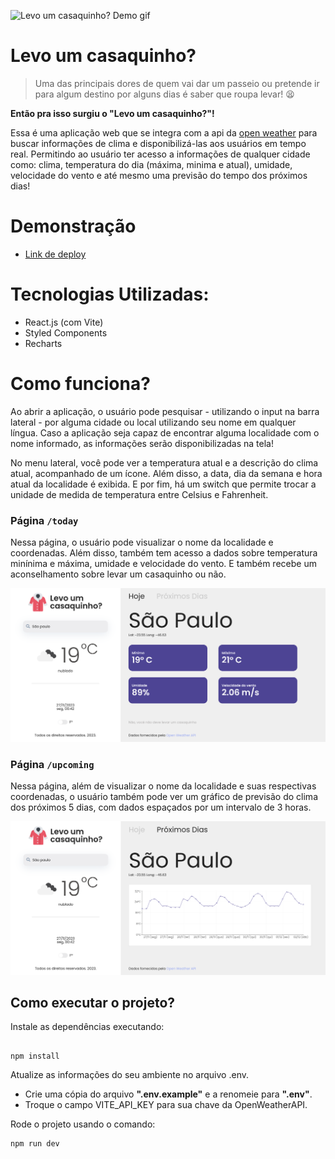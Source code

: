 ![Levo um casaquinho? Demo gif](https://github.com/PPAKruNN/levo-um-casaquinho/blob/main/img/demo.gif?raw=true 'Levo um casaquinho? Demo gif')

# Levo um casaquinho?

> Uma das principais dores de quem vai dar um passeio ou pretende ir para algum destino por alguns dias é saber que roupa levar! 😫

**Então pra isso surgiu o "Levo um casaquinho?"!**

Essa é uma aplicação web que se integra com a api da [open weather](https://openweathermap.org) para buscar informações de clima e disponibilizá-las aos usuários em tempo real. Permitindo ao usuário ter acesso a informações de qualquer cidade como: clima, temperatura do dia (máxima, minima e atual), umidade, velocidade do vento e até mesmo uma previsão do tempo dos próximos dias!

# Demonstração

-   [Link de deploy](https://levo-um-casaquinho-eight.vercel.app/)

# Tecnologias Utilizadas:

-   React.js (com Vite)
-   Styled Components
-   Recharts

# Como funciona?

Ao abrir a aplicação, o usuário pode pesquisar - utilizando o input na barra lateral - por alguma cidade ou local utilizando seu nome em qualquer língua. Caso a aplicação seja capaz de encontrar alguma localidade com o nome informado, as informações serão disponibilizadas na tela!

No menu lateral, você pode ver a temperatura atual e a descrição do clima atual, acompanhado de um ícone.
Além disso, a data, dia da semana e hora atual da localidade é exibida.
E por fim, há um switch que permite trocar a unidade de medida de temperatura entre Celsius e Fahrenheit.

### Página `/today`

Nessa página, o usuário pode visualizar o nome da localidade e coordenadas. Além disso, também tem acesso a dados sobre temperatura minínima e máxima, umidade e velocidade do vento. E também recebe um aconselhamento sobre levar um casaquinho ou não.

![Levo um casaquinho? Today page](https://github.com/PPAKruNN/levo-um-casaquinho/blob/main/img/today.png?raw=true 'Levo um casaquinho? Today png')

### Página `/upcoming`

Nessa página, além de visualizar o nome da localidade e suas respectivas coordenadas, o usuário também pode ver um gráfico de previsão do clima dos próximos 5 dias, com dados espaçados por um intervalo de 3 horas.

![Levo um casaquinho? Upcoming page](https://github.com/PPAKruNN/levo-um-casaquinho/blob/main/img/upcoming.png?raw=true 'Levo um casaquinho? Upcoming png')

## Como executar o projeto?

Instale as dependências executando:

```

npm install

```

Atualize as informações do seu ambiente no arquivo .env.

-   Crie uma cópia do arquivo **".env.example"** e a renomeie para **".env"**.
-   Troque o campo VITE_API_KEY para sua chave da OpenWeatherAPI.

Rode o projeto usando o comando:

```
npm run dev

```
